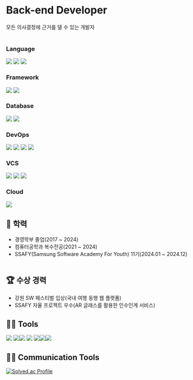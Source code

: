 
# Back-end Developer
모든 의사결정에 근거를 댈 수 있는 개발자
<br/><br/>


<!-- Language -->
<div class="badge-group">
  <h3>Language</h3>
  <div class="badges">
    <img src="https://img.shields.io/badge/Java-007396?style=flat-square&logo=Java&logoColor=white"/>
    <img src="https://img.shields.io/badge/C-A8B9CC?style=flat-square&logo=C&logoColor=white"/>
    <img src="https://img.shields.io/badge/C%23-239120?style=flat-square&logo=C&logoColor=white"/>
  </div>
</div>

<!-- Framework -->
<div class="badge-group">
  <h3>Framework</h3>
  <div class="badges">
    <img src="https://img.shields.io/badge/Spring%20MVC-6DB33F?style=flat-square&logo=Spring&logoColor=white"/>
    <img src="https://img.shields.io/badge/Spring%20Webflux-6DB33F?style=flat-square&logo=Spring&logoColor=white"/>
  </div>
</div>

<!-- Database -->
<div class="badge-group">
  <h3>Database</h3>
  <div class="badges">
    <img src="https://img.shields.io/badge/MySQL-4479A1?style=flat-square&logo=MySQL&logoColor=white"/>
    <img src="https://img.shields.io/badge/MariaDB-003545?style=flat-square&logo=MariaDB&logoColor=white"/>
  </div>
</div>

<!-- DevOps -->
<div class="badge-group">
  <h3>DevOps</h3>
  <div class="badges">
    <img src="https://img.shields.io/badge/Docker-2496ED?style=flat-square&logo=Docker&logoColor=white"/>
    <img src="https://img.shields.io/badge/Docker%20Compose-2496ED?style=flat-square&logo=Docker&logoColor=white"/>
    <img src="https://img.shields.io/badge/Nginx-009639?style=flat-square&logo=Nginx&logoColor=white"/>
    <img src="https://img.shields.io/badge/Jenkins-D24939?style=flat-square&logo=Jenkins&logoColor=white"/>
  </div>
</div>

<!-- VCS -->
<div class="badge-group">
  <h3>VCS</h3>
  <div class="badges">
    <img src="https://img.shields.io/badge/Git-F05032?style=flat-square&logo=Git&logoColor=white"/>
    <img src="https://img.shields.io/badge/GitLab-FC6D26?style=flat-square&logo=GitLab&logoColor=white"/>
    <img src="https://img.shields.io/badge/GitHub-181717?style=flat-square&logo=GitHub&logoColor=white"/>
  </div>
</div>

<!-- Cloud -->
<div class="badge-group">
  <h3>Cloud</h3>
  <div class="badges">
    <img src="https://img.shields.io/badge/AWS%20EC2-FF9900?style=flat-square&logo=Amazon%20AWS&logoColor=white"/>
  </div>
</div>

## 🏫 학력
- 경영학부 졸업(2017 ~ 2024)
- 컴퓨터공학과 복수전공(2021 ~ 2024)
- SSAFY(Samsung Software Academy For Youth) 11기(2024.01 ~ 2024.12)
<br/><br/>
## 🏆 수상 경력
- 강원 SW 페스티벌 입상(국내 여행 동행 웹 플랫폼)  
- SSAFY 자율 프로젝트 우수(AR 글래스를 활용한 인수인계 서비스)


## 💪🏼 Tools 

<img src="https://img.shields.io/badge/Visual Studio Code-007ACC?style=flat-square&logo=Visual Studio Code&logoColor=white"/> <img src="https://img.shields.io/badge/GitHub-181717?style=flat-square&logo=GitHub&logoColor=white"/><img src="https://img.shields.io/badge/Eclipse IDE-2C2255?style=flat-square&logo=Eclipse IDE&logoColor=white"/> <img src="https://img.shields.io/badge/IntelliJ IDEA-000000?style=flat-square&logo=IntelliJ IDEA&logoColor=white"/>  <img src="https://img.shields.io/badge/Visual Studio -5C2D91?style=flat-square&logo=Visual Studio&logoColor=white"/><img src="https://img.shields.io/badge/Unity-000000?style=flat-square&logo=Unity&logoColor=white"/><img src="https://img.shields.io/badge/Androidstudio-3DDC84?style=flat-square&logo=Android Studio&logoColor=white"/>

## 💪🏼 Communication Tools 

[![Solved.ac Profile](http://mazassumnida.wtf/api/v2/generate_badge?boj=coco9797)](https://solved.ac/coco9797/)


